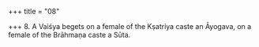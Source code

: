 +++
title = "08"

+++
8. A Vaiśya begets on a female of the Kṣatriya caste an Āyogava, on a female of the Brāhmaṇa caste a Sūta.
